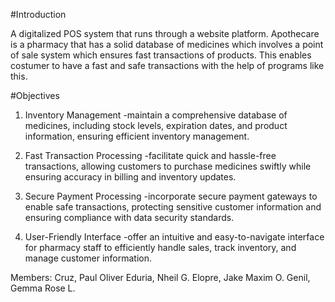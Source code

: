#Introduction

A digitalized POS system that runs through a website platform. 
Apothecare is a pharmacy that has a solid database of medicines which involves a 
point of sale system which ensures fast transactions of products. 
This enables costumer to have a fast and safe transactions with the help of programs like this.

#Objectives

1. Inventory Management
 -maintain a comprehensive database of medicines, including stock levels,
expiration dates, and product information, ensuring efficient inventory management.

3. Fast Transaction Processing
 -facilitate quick and hassle-free transactions, allowing customers to purchase
medicines swiftly while ensuring accuracy in billing and inventory updates.

3. Secure Payment Processing
 -incorporate secure payment gateways to enable safe transactions, protecting
sensitive customer information and ensuring compliance with data security standards.

4. User-Friendly Interface
 -offer an intuitive and easy-to-navigate interface for pharmacy staff to
efficiently handle sales, track inventory, and manage customer information.

Members:
Cruz, Paul Oliver
Eduria, Nheil G.
Elopre, Jake Maxim O.
Genil, Gemma Rose L.
